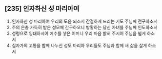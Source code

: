 ## [235] 인자하신 성 마리아여

1) 인자하신 성 마리아여 우리의 도움 되소서 간절하게 드리는 기도 주님께 전구하소서
2) 주의 은총 가득히 받은 성모께 간구하오니 방황하는 당신 자녀를 주님께 인도하소서
3) 성령으로 잉태하시어 예수를 낳은 어머니 우리 마음 밝혀 주시어 주님을 뵙게 하소서
4) 십자가의 고통을 함께 나누신 성모 마리아 우리들도 주님과 함께 새 삶을 살게 하소서
